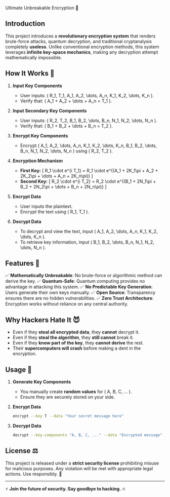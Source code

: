 Ultimate Unbreakable Encryption 🔐

## Introduction
This project introduces a **revolutionary encryption system** that renders brute-force attacks, quantum decryption, and traditional cryptanalysis completely **useless**. Unlike conventional encryption methods, this system leverages **infinite key-space mechanics**, making any decryption attempt mathematically impossible.

## How It Works 🚀
1. **Input Key Components**
   - User inputs: \( R_1, T_1, A_1, A_2, \dots, A_n, K_1, K_2, \dots, K_n \).
   - Verify that: \( A_1 + A_2 + \dots + A_n = T_1 \).
   
2. **Input Secondary Key Components**
   - User inputs: \( R_2, T_2, B_1, B_2, \dots, B_n, N_1, N_2, \dots, N_n \).
   - Verify that: \( B_1 + B_2 + \dots + B_n = T_2 \).

3. **Encrypt Key Components**
   - Encrypt \( A_1, A_2, \dots, A_n, K_1, K_2, \dots, K_n, B_1, B_2, \dots, B_n, N_1, N_2, \dots, N_n \) using \( R_2, T_2 \).

4. **Encryption Mechanism**
   - **First Key:**
     \[ R_1 \cdot e^{i T_1} = R_1 \cdot e^{(A_1 + 2K_1\pi + A_2 + 2K_2\pi + \dots + A_n + 2K_n\pi)} \]
   - **Second Key:**
     \[ R_2 \cdot e^{i T_2} = R_2 \cdot e^{(B_1 + 2N_1\pi + B_2 + 2N_2\pi + \dots + B_n + 2N_n\pi)} \]

5. **Encrypt Data**
   - User inputs the plaintext.
   - Encrypt the text using \( R_1, T_1 \).

6. **Decrypt Data**
   - To decrypt and view the text, input \( A_1, A_2, \dots, A_n, K_1, K_2, \dots, K_n \).
   - To retrieve key information, input \( B_1, B_2, \dots, B_n, N_1, N_2, \dots, N_n \).

## Features 🎯
✅ **Mathematically Unbreakable**: No brute-force or algorithmic method can derive the key.
✅ **Quantum-Safe**: Quantum computing provides no advantage in attacking this system.
✅ **No Predictable Key Generation**: Users generate their own keys manually.
✅ **Open Source**: Transparency ensures there are no hidden vulnerabilities.
✅ **Zero Trust Architecture**: Encryption works without reliance on any central authority.

## Why Hackers Hate It 😈
- Even if they **steal all encrypted data**, they **cannot** decrypt it.
- Even if they **steal the algorithm**, they **still cannot** break it.
- Even if they **know part of the key**, they **cannot derive** the rest.
- Their **supercomputers will crash** before making a dent in the encryption.

## Usage 📖
1. **Generate Key Components**
   - You manually create **random values** for \( A, B, C, ... \).
   - Ensure they are securely stored on your side.

2. **Encrypt Data**
   ```bash
   encrypt --key T --data "Your secret message here"
   ```

3. **Decrypt Data**
   ```bash
   decrypt --key-components "A, B, C, ..." --data "Encrypted message"
   ```

## License ⚖️
This project is released under a **strict security license** prohibiting misuse for malicious purposes. Any violation will be met with appropriate legal actions. Use responsibly. 🤝

---
⚡ **Join the future of security. Say goodbye to hacking.** 🔥
